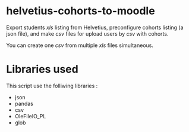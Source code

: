 # helvetius-cohorts-to-moodle
Export students *xls* listing from Helvetius, preconfigure cohorts listing (a json file), and make *csv* files for upload users by *csv* with cohorts.

You can create one *csv* from multiple *xls* files simultaneous.

# Libraries used
This script use the folliwing libraries :
- json
- pandas
- csv
- OleFileIO_PL
- glob
